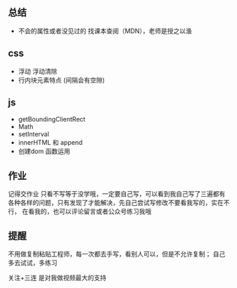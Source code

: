 ## 总结
- 不会的属性或者没见过的 找课本查阅（MDN），老师是授之以渔
## css
- 浮动 浮动清除
- 行内块元素特点 (间隔会有空隙)
## js
- getBoundingClientRect
- Math 
- setInterval 
- innerHTML 和 append 
- 创建dom 函数运用 
## 作业
记得交作业 只看不写等于没学哦，一定要自己写，可以看到我自己写了三遍都有
各种各样的问题，只有发现了才能解决，先自己尝试写修改不要看我写的，实在不行，
在看我的，也可以评论留言或者公众号练习我哦
## 提醒
不用做复制粘贴工程师，每一次都去手写，看别人可以，但是不允许复制； 自己多去试试，多练习

关注+三连 是对我做视频最大的支持
